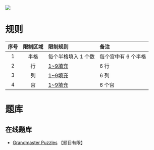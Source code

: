 ![](https://www.gmpuzzles.com/images/blog/GM-TFSudokuEx.png)

# 规则
| 序号 | 限制区域 | 限制规则 | 备注 |
| :---: | :---: | :--- | :--- |
| 1 | 半格 | 每个半格填入 1 个数 | 每个宫中有 6 个半格 |
| 2 | 行 | [1~9填充] | 6 行 |
| 3 | 列 | [1~9填充] | 6 列 |
| 4 | 宫 | [1~9填充] | 6 个宫 |

# 题库

## 在线题库
- [Grandmaster Puzzles](https://www.gmpuzzles.com/blog/tag/tightfitsudoku/) 【题目有限】

[1~9填充]: ../../../rules.md#1~9填充
